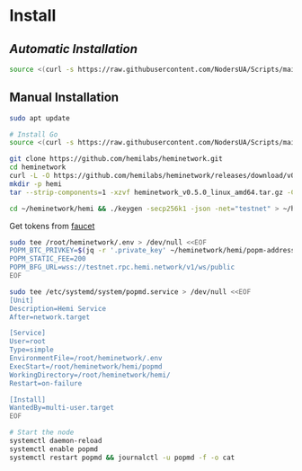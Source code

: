 # Install

## _**Automatic Installation**_

```bash
source <(curl -s https://raw.githubusercontent.com/NodersUA/Scripts/main/hemi)
```

## **Manual Installation**

```bash
sudo apt update
```

```bash
# Install Go
source <(curl -s https://raw.githubusercontent.com/NodersUA/Scripts/main/system/go)
```

```bash
git clone https://github.com/hemilabs/heminetwork.git
cd heminetwork
curl -L -O https://github.com/hemilabs/heminetwork/releases/download/v0.5.0/heminetwork_v0.5.0_linux_amd64.tar.gz
mkdir -p hemi
tar --strip-components=1 -xzvf heminetwork_v0.5.0_linux_amd64.tar.gz -C hemi
```

```bash
cd ~/heminetwork/hemi && ./keygen -secp256k1 -json -net="testnet" > ~/heminetwork/hemi/popm-address.json
```

Get tokens from [faucet](https://coinfaucet.eu/en/btc-testnet/)

```bash
sudo tee /root/heminetwork/.env > /dev/null <<EOF
POPM_BTC_PRIVKEY=$(jq -r '.private_key' ~/heminetwork/hemi/popm-address.json)
POPM_STATIC_FEE=200
POPM_BFG_URL=wss://testnet.rpc.hemi.network/v1/ws/public
EOF
```

```bash
sudo tee /etc/systemd/system/popmd.service > /dev/null <<EOF
[Unit]
Description=Hemi Service
After=network.target

[Service]
User=root
Type=simple
EnvironmentFile=/root/heminetwork/.env
ExecStart=/root/heminetwork/hemi/popmd
WorkingDirectory=/root/heminetwork/hemi/
Restart=on-failure

[Install]
WantedBy=multi-user.target
EOF
```

```bash
# Start the node
systemctl daemon-reload
systemctl enable popmd
systemctl restart popmd && journalctl -u popmd -f -o cat
```
